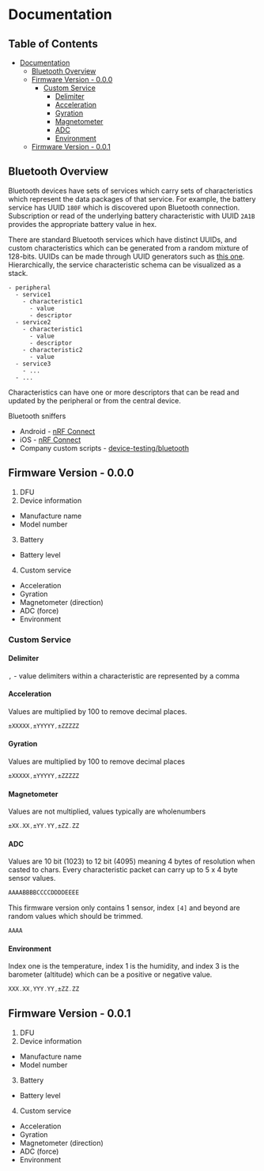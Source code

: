 # Documentation

## Table of Contents

- [Documentation](#documentation)
  * [Bluetooth Overview](#bluetooth-overview)
  * [Firmware Version - 0.0.0](#firmware-version---000)
    + [Custom Service](#custom-service)
      - [Delimiter](#delimiter)
      - [Acceleration](#acceleration)
      - [Gyration](#gyration)
      - [Magnetometer](#magnetometer)
      - [ADC](#adc)
      - [Environment](#environment)
  * [Firmware Version - 0.0.1](#firmware-version---001)

## Bluetooth Overview

Bluetooth devices have sets of services which carry sets of characteristics which represent the data packages of that service. For example, the battery service has UUID `180F` which is discovered upon Bluetooth connection. Subscription or read of the underlying battery characteristic with UUID `2A1B` provides the appropriate battery value in hex.

There are standard Bluetooth services which have distinct UUIDs, and custom characteristics which can be generated from a random mixture of 128-bits. UUIDs can be made through UUID generators such as [this one](https://www.uuidgenerator.net/). Hierarchically, the service characteristic schema can be visualized as a stack.

```
- peripheral
  - service1
    - characteristic1
      - value
      - descriptor
  - service2
    - characteristic1
      - value
      - descriptor
    - characteristic2
      - value
  - service3
    - ...
  - ...
```

Characteristics can have one or more descriptors that can be read and updated by the peripheral or from the central device.

Bluetooth sniffers
- Android - [nRF Connect](https://play.google.com/store/apps/details?id=no.nordicsemi.android.mcp&hl=en_US&gl=US)
- iOS - [nRF Connect](https://apps.apple.com/us/app/nrf-connect-bluetooth-app/id1054362403)
- Company custom scripts - [device-testing/bluetooth](https://github.com/Nextiles/device-testing/tree/master/bluetooth)

## Firmware Version - 0.0.0

1. DFU
2. Device information
  - Manufacture name
  - Model number
3. Battery
  - Battery level
4. Custom service
  - Acceleration
  - Gyration
  - Magnetometer (direction)
  - ADC (force)
  - Environment

### Custom Service

#### Delimiter

`,` - value delimiters within a characteristic are represented by a comma

#### Acceleration

Values are multiplied by 100 to remove decimal places.

```c
±XXXXX,±YYYYY,±ZZZZZ
```

#### Gyration

Values are multiplied by 100 to remove decimal places

```c
±XXXXX,±YYYYY,±ZZZZZ
```

#### Magnetometer

Values are not multiplied, values typically are wholenumbers

```c
±XX.XX,±YY.YY,±ZZ.ZZ
```

#### ADC

Values are 10 bit (1023) to 12 bit (4095) meaning 4 bytes of resolution when casted to chars. Every characteristic packet can carry up to 5 x 4 byte sensor values.

```c
AAAABBBBCCCCDDDDEEEE
```

This firmware version only contains 1 sensor, index `[4]` and beyond are random values which should be trimmed.

```c
AAAA
```

#### Environment

Index one is the temperature, index 1 is the humidity, and index 3 is the barometer (altitude) which can be a positive or negative value.

```c
XXX.XX,YYY.YY,±ZZ.ZZ
```

## Firmware Version - 0.0.1

1. DFU
2. Device information
  - Manufacture name
  - Model number
3. Battery
  - Battery level
4. Custom service
  - Acceleration
  - Gyration
  - Magnetometer (direction)
  - ADC (force)
  - Environment
